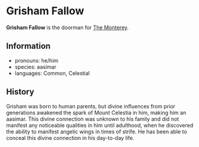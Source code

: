 # Grisham Fallow

**Grisham Fallow** is the doorman for [The Monterey](../cape-bec/the-monterey.md).

## Information

- pronouns: he/him
- species: aasimar
- languages: Common, Celestial

## History

Grisham was born to human parents, but divine influences from prior generations awakened the spark of Mount Celestia in him, making him an aasimar. This divine connection was unknown to his family and did not manifest any noticeable qualities in him until adulthood, when he discovered the ability to manifest angelic wings in times of strife. He has been able to conceal this divine connection in his day-to-day life.

